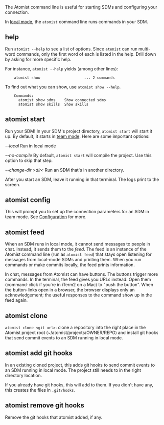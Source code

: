 The Atomist command line is useful for starting SDMs and configuring your connection.

In [local mode][local], the `atomist` command line runs commands in your SDM.

## help

Run `atomist --help` to see a list of options. Since `atomist` can run multi-word commands,
only the first word of each is listed in the help. Drill down by asking for more specific help.

For instance, `atomist --help` yields (among other lines):

        atomist show                    ... 2 commands

To find out what you can show, use `atomist show --help`.

        Commands:
          atomist show sdms    Show connected sdms
          atomist show skills  Show skills

## atomist start

Run your SDM! In your SDM's project directory, `atomist start` will start it up. By default, it
starts in [team mode](team.md). Here are some important options:

*--local* Run in local mode

*--no-compile* By default, `atomist start` will compile the project. Use this option to skip that step.

*--change-dir &gt;dir&lt;* Run an SDM that's in another directory.

After you start an SDM, leave it running in that terminal. The logs print to the screen.

## atomist config

This will prompt you to set up the connection parameters for an SDM in team mode. See [Configuration](prerequisites.md#user-configuration) for more.

## atomist feed

When an SDM runs in local mode, it cannot send messages to people in chat. Instead, it sends them to the *feed*. 
The feed is an instance of the Atomist command line (run as `atomist feed`) that stays open listening for messages
from local-mode SDMs and printing them. When you run commands or make commits locally, the feed prints information.

In chat, messages from Atomist can have buttons. The buttons trigger more commands. In the terminal, the feed 
gives you URLs instead. Open them (command-click if you're in iTerm2 on a Mac) to "push the button". When the button-links
open in a browser, the browser displays only an acknowledgement; the useful responses to the command show up in the feed again.

## atomist clone

`atomist clone <git url>`: clone a repository into the right place in the Atomist project root (~/atomist/projects/OWNER/REPO) and install git hooks that send commit events to an SDM running in local mode.

## atomist add git hooks

In an existing cloned project, this adds git hooks to send commit events to an SDM running in local mode. The project still needs to in the right directory location.

If you already have git hooks, this will add to them. If you didn't have any, this creates the files
in `.git/hooks`.

## atomist remove git hooks

Remove the git hooks that atomist added, if any.

[local]: local.md (Atomist SDM Local Mode)